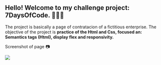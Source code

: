 <h2>Hello! Welcome to my challenge project: 7DaysOfCode. 👨🏽‍💻</h2>
<p>The project is basically a page of contratacion of a fictitious enterprise. The objective of the project is <strong>practice of the Html and Css, focused an: Semantics tags (Html), display flex and responsivity.</strong></p>

<p>Screenshot of page 📷</p>
<img align="center" src="https://user-images.githubusercontent.com/81832526/161365719-e3a2cae0-77db-4d2c-8344-79c4d25b900a.png">
